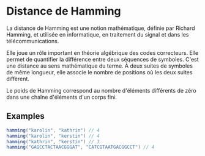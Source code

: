 # Distance de Hamming

La distance de Hamming est une notion mathématique, définie par Richard Hamming, et utilisée en informatique, en traitement du signal et dans les télécommunications. 

Elle joue un rôle important en théorie algébrique des codes correcteurs. Elle permet de quantifier la différence entre deux séquences de symboles. C'est une distance au sens mathématique du terme. À deux suites de symboles de même longueur, elle associe le nombre de positions où les deux suites diffèrent.

Le poids de Hamming correspond au nombre d'éléments différents de zéro dans une chaîne d'éléments d'un corps fini.

## Examples

```groovy
hamming("karolin", "kathrin") // 4
hamming("karolin", "kerstin") // 4
hamming("kathrin", "kerstin") // 3
hamming("GAGCCTACTAACGGGAT", "CATCGTAATGACGGCCT") // 4
```